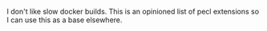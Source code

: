 I don't like slow docker builds. This is an opinioned list of pecl extensions so I can use this as a base elsewhere.
